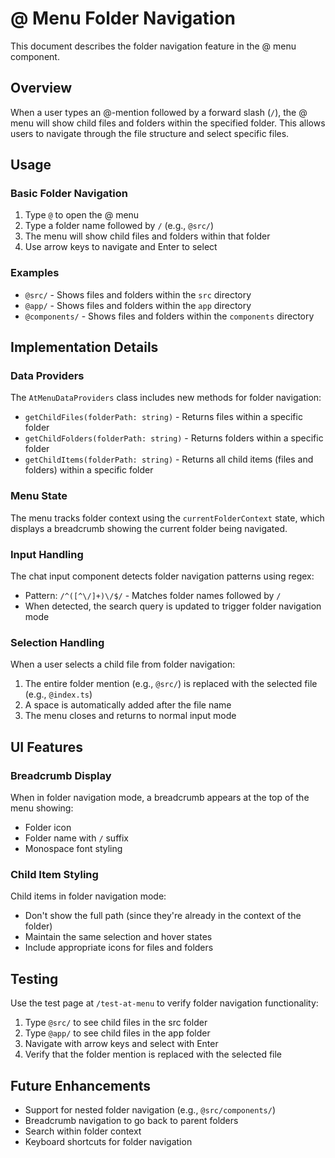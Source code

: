 # @ Menu Folder Navigation

This document describes the folder navigation feature in the @ menu component.

## Overview

When a user types an @-mention followed by a forward slash (`/`), the @ menu will show child files and folders within the specified folder. This allows users to navigate through the file structure and select specific files.

## Usage

### Basic Folder Navigation

1. Type `@` to open the @ menu
2. Type a folder name followed by `/` (e.g., `@src/`)
3. The menu will show child files and folders within that folder
4. Use arrow keys to navigate and Enter to select

### Examples

- `@src/` - Shows files and folders within the `src` directory
- `@app/` - Shows files and folders within the `app` directory
- `@components/` - Shows files and folders within the `components` directory

## Implementation Details

### Data Providers

The `AtMenuDataProviders` class includes new methods for folder navigation:

- `getChildFiles(folderPath: string)` - Returns files within a specific folder
- `getChildFolders(folderPath: string)` - Returns folders within a specific folder
- `getChildItems(folderPath: string)` - Returns all child items (files and folders) within a specific folder

### Menu State

The menu tracks folder context using the `currentFolderContext` state, which displays a breadcrumb showing the current folder being navigated.

### Input Handling

The chat input component detects folder navigation patterns using regex:
- Pattern: `/^([^\/]+)\/$/` - Matches folder names followed by `/`
- When detected, the search query is updated to trigger folder navigation mode

### Selection Handling

When a user selects a child file from folder navigation:
1. The entire folder mention (e.g., `@src/`) is replaced with the selected file (e.g., `@index.ts`)
2. A space is automatically added after the file name
3. The menu closes and returns to normal input mode

## UI Features

### Breadcrumb Display

When in folder navigation mode, a breadcrumb appears at the top of the menu showing:
- Folder icon
- Folder name with `/` suffix
- Monospace font styling

### Child Item Styling

Child items in folder navigation mode:
- Don't show the full path (since they're already in the context of the folder)
- Maintain the same selection and hover states
- Include appropriate icons for files and folders

## Testing

Use the test page at `/test-at-menu` to verify folder navigation functionality:

1. Type `@src/` to see child files in the src folder
2. Type `@app/` to see child files in the app folder
3. Navigate with arrow keys and select with Enter
4. Verify that the folder mention is replaced with the selected file

## Future Enhancements

- Support for nested folder navigation (e.g., `@src/components/`)
- Breadcrumb navigation to go back to parent folders
- Search within folder context
- Keyboard shortcuts for folder navigation 